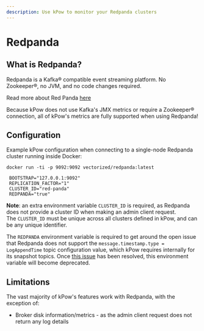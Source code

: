 ```yaml
---
description: Use kPow to monitor your Redpanda clusters
---
```


# Redpanda

## What is Redpanda?

Redpanda is a Kafka® compatible event streaming platform. No Zookeeper®, no JVM, and no code changes required.

Read more about Red Panda [here](https://vectorized.io/)

Because kPow does not use Kafka's JMX metrics or require a Zookeeper® connection, all of kPow's metrics are fully supported when using Redpanda!

## Configuration

Example kPow configuration when connecting to a single-node Redpanda cluster running inside Docker:

```
docker run -ti -p 9092:9092 vectorized/redpanda:latest
```

```text
 BOOTSTRAP="127.0.0.1:9092"
 REPLICATION_FACTOR="1"
 CLUSTER_ID="red-panda"
 REDPANDA="true"
```

**Note**: an extra environment variable `CLUSTER_ID` is required, as Redpanda does not provide a cluster ID when making an admin client request.   
The `CLUSTER_ID` must be unique across all clusters defined in kPow, and can be any unique identifier.

The `REDPANDA` environment variable is required to get around the open issue that Redpanda does not support the `message.timestamp.type = LogAppendTime` topic configuration value, which kPow requires internally for its snapshot topics. Once [this issue](https://github.com/vectorizedio/redpanda/issues/626) has been resolved, this environment variable will become deprecated.

## Limitations

The vast majority of kPow's features work with Redpanda, with the exception of:

* Broker disk information/metrics - as the admin client request does not return any log details

